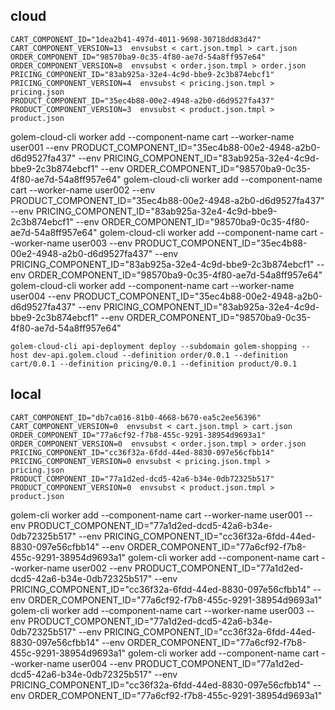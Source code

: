## cloud

```
CART_COMPONENT_ID="1dea2b41-497d-4011-9698-30718dd83d47"  CART_COMPONENT_VERSION=13  envsubst < cart.json.tmpl > cart.json
ORDER_COMPONENT_ID="98570ba9-0c35-4f80-ae7d-54a8ff957e64"  ORDER_COMPONENT_VERSION=8  envsubst < order.json.tmpl > order.json
PRICING_COMPONENT_ID="83ab925a-32e4-4c9d-bbe9-2c3b874ebcf1"  PRICING_COMPONENT_VERSION=4  envsubst < pricing.json.tmpl > pricing.json
PRODUCT_COMPONENT_ID="35ec4b88-00e2-4948-a2b0-d6d9527fa437"  PRODUCT_COMPONENT_VERSION=3  envsubst < product.json.tmpl > product.json
```


golem-cloud-cli worker add --component-name cart  --worker-name user001 --env PRODUCT_COMPONENT_ID="35ec4b88-00e2-4948-a2b0-d6d9527fa437"  --env PRICING_COMPONENT_ID="83ab925a-32e4-4c9d-bbe9-2c3b874ebcf1"  --env ORDER_COMPONENT_ID="98570ba9-0c35-4f80-ae7d-54a8ff957e64"
golem-cloud-cli worker add --component-name cart  --worker-name user002 --env PRODUCT_COMPONENT_ID="35ec4b88-00e2-4948-a2b0-d6d9527fa437"  --env PRICING_COMPONENT_ID="83ab925a-32e4-4c9d-bbe9-2c3b874ebcf1"  --env ORDER_COMPONENT_ID="98570ba9-0c35-4f80-ae7d-54a8ff957e64"
golem-cloud-cli worker add --component-name cart  --worker-name user003 --env PRODUCT_COMPONENT_ID="35ec4b88-00e2-4948-a2b0-d6d9527fa437"  --env PRICING_COMPONENT_ID="83ab925a-32e4-4c9d-bbe9-2c3b874ebcf1"  --env ORDER_COMPONENT_ID="98570ba9-0c35-4f80-ae7d-54a8ff957e64"
golem-cloud-cli worker add --component-name cart  --worker-name user004 --env PRODUCT_COMPONENT_ID="35ec4b88-00e2-4948-a2b0-d6d9527fa437"  --env PRICING_COMPONENT_ID="83ab925a-32e4-4c9d-bbe9-2c3b874ebcf1"  --env ORDER_COMPONENT_ID="98570ba9-0c35-4f80-ae7d-54a8ff957e64"

```
golem-cloud-cli api-deployment deploy --subdomain golem-shopping --host dev-api.golem.cloud --definition order/0.0.1 --definition cart/0.0.1 --definition pricing/0.0.1 --definition product/0.0.1
```

## local

```
CART_COMPONENT_ID="db7ca016-81b0-4668-b670-ea5c2ee56396"  CART_COMPONENT_VERSION=0  envsubst < cart.json.tmpl > cart.json
ORDER_COMPONENT_ID="77a6cf92-f7b8-455c-9291-38954d9693a1"  ORDER_COMPONENT_VERSION=0  envsubst < order.json.tmpl > order.json
PRICING_COMPONENT_ID="cc36f32a-6fdd-44ed-8830-097e56cfbb14"  PRICING_COMPONENT_VERSION=0 envsubst < pricing.json.tmpl > pricing.json
PRODUCT_COMPONENT_ID="77a1d2ed-dcd5-42a6-b34e-0db72325b517"  PRODUCT_COMPONENT_VERSION=0  envsubst < product.json.tmpl > product.json
```

golem-cli worker add --component-name cart  --worker-name user001 --env PRODUCT_COMPONENT_ID="77a1d2ed-dcd5-42a6-b34e-0db72325b517"  --env PRICING_COMPONENT_ID="cc36f32a-6fdd-44ed-8830-097e56cfbb14"  --env ORDER_COMPONENT_ID="77a6cf92-f7b8-455c-9291-38954d9693a1"
golem-cli worker add --component-name cart  --worker-name user002 --env PRODUCT_COMPONENT_ID="77a1d2ed-dcd5-42a6-b34e-0db72325b517"  --env PRICING_COMPONENT_ID="cc36f32a-6fdd-44ed-8830-097e56cfbb14"  --env ORDER_COMPONENT_ID="77a6cf92-f7b8-455c-9291-38954d9693a1"
golem-cli worker add --component-name cart  --worker-name user003 --env PRODUCT_COMPONENT_ID="77a1d2ed-dcd5-42a6-b34e-0db72325b517"  --env PRICING_COMPONENT_ID="cc36f32a-6fdd-44ed-8830-097e56cfbb14"  --env ORDER_COMPONENT_ID="77a6cf92-f7b8-455c-9291-38954d9693a1"
golem-cli worker add --component-name cart  --worker-name user004 --env PRODUCT_COMPONENT_ID="77a1d2ed-dcd5-42a6-b34e-0db72325b517"  --env PRICING_COMPONENT_ID="cc36f32a-6fdd-44ed-8830-097e56cfbb14"  --env ORDER_COMPONENT_ID="77a6cf92-f7b8-455c-9291-38954d9693a1"